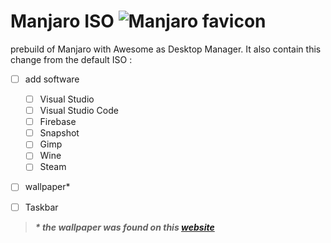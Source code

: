 # Manjaro ISO ![Manjaro favicon](https://manjaro.org/static/img/favicon.svg)


 prebuild of Manjaro with Awesome as Desktop Manager. It also contain this change from the default ISO : 

 - [ ] add software
   - [ ] Visual Studio
   - [ ] Visual Studio Code
   - [ ] Firebase
   - [ ] Snapshot
   - [ ] Gimp
   - [ ] Wine
   - [ ] Steam
- [ ] wallpaper*
- [ ] Taskbar


> _**\* the wallpaper was found on this [website](https://www.google.com/url?sa=i&url=https%3A%2F%2Fwallpapershome.com%2Fart%2Fspace-planet-man-dog-4k-19737.html&psig=AOvVaw3FOxtZ--ElSF0FIYTkM0A7&ust=1698693882566000&source=images&cd=vfe&opi=89978449&ved=0CBEQjRxqFwoTCMjVqIH-m4IDFQAAAAAdAAAAABAD)**_